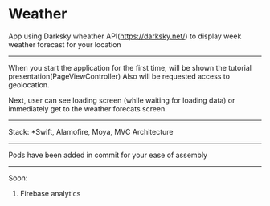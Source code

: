 # Weather

App using Darksky wheather API(https://darksky.net/) to display week weather forecast for your location
***

When you start the application for the first time, will be shown the tutorial presentation(PageViewController)
Also will be requested access to geolocation.

Next, user can see loading screen (while waiting for loading data) or immediately get to the weather forecats screen.
***
Stack: 
*Swift, Alamofire, Moya, MVC Architecture

***

Pods have been added in commit for your ease of assembly

***
Soon: 
1) Firebase analytics 
